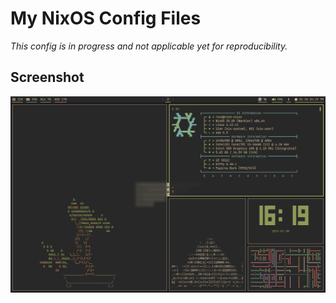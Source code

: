 # My NixOS Config Files

_This config is in progress and not applicable yet for reproducibility._

## Screenshot

![Screenshot](./assets/screenshot.png)
